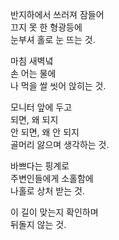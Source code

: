 반지하에서 쓰러져 잠들어  
끄지 못 한 형광등에  
눈부셔 홀로 눈 뜨는 것.  

​마침 새벽녘  
손 어는 물에  
나 먹을 쌀 씻어 앉히는 것.  

​모니터 앞에 두고  
되면, 왜 되지  
안 되면, 왜 안 되지  
골머리 앓으며 생각하는 것.  

​바쁘다는 핑계로  
주변인들에게 소홀함에  
나홀로 상처 받는 것.  

​이 길이 맞는지 확인하며  
뒤돌지 않는 것.  